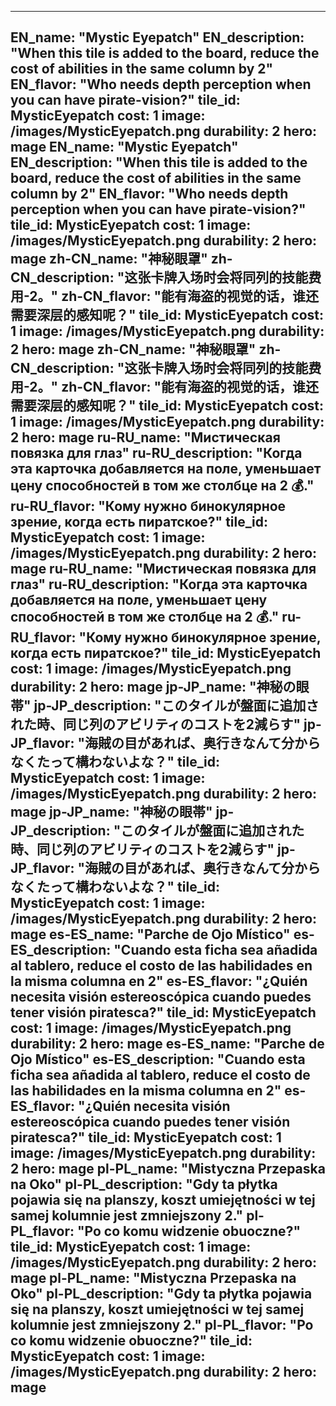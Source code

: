 ---

EN_name: "Mystic Eyepatch"
EN_description: "When this tile is added to the board, reduce the cost of abilities in the same column by 2"
EN_flavor: "Who needs depth perception when you can have pirate-vision?"
tile_id: MysticEyepatch
cost: 1
image: /images/MysticEyepatch.png
durability: 2
hero: mage
EN_name: "Mystic Eyepatch"
EN_description: "When this tile is added to the board, reduce the cost of abilities in the same column by 2"
EN_flavor: "Who needs depth perception when you can have pirate-vision?"
tile_id: MysticEyepatch
cost: 1
image: /images/MysticEyepatch.png
durability: 2
hero: mage
zh-CN_name: "神秘眼罩"
zh-CN_description: "这张卡牌入场时会将同列的技能费用-2。"
zh-CN_flavor: "能有海盗的视觉的话，谁还需要深层的感知呢？"
tile_id: MysticEyepatch
cost: 1
image: /images/MysticEyepatch.png
durability: 2
hero: mage
zh-CN_name: "神秘眼罩"
zh-CN_description: "这张卡牌入场时会将同列的技能费用-2。"
zh-CN_flavor: "能有海盗的视觉的话，谁还需要深层的感知呢？"
tile_id: MysticEyepatch
cost: 1
image: /images/MysticEyepatch.png
durability: 2
hero: mage
ru-RU_name: "Мистическая повязка для глаз"
ru-RU_description: "Когда эта карточка добавляется на поле, уменьшает цену способностей в том же столбце на 2 💰."
ru-RU_flavor: "Кому нужно бинокулярное зрение, когда есть пиратское?"
tile_id: MysticEyepatch
cost: 1
image: /images/MysticEyepatch.png
durability: 2
hero: mage
ru-RU_name: "Мистическая повязка для глаз"
ru-RU_description: "Когда эта карточка добавляется на поле, уменьшает цену способностей в том же столбце на 2 💰."
ru-RU_flavor: "Кому нужно бинокулярное зрение, когда есть пиратское?"
tile_id: MysticEyepatch
cost: 1
image: /images/MysticEyepatch.png
durability: 2
hero: mage
jp-JP_name: "神秘の眼帯"
jp-JP_description: "このタイルが盤面に追加された時、同じ列のアビリティのコストを2減らす"
jp-JP_flavor: "海賊の目があれば、奥行きなんて分からなくたって構わないよな？"
tile_id: MysticEyepatch
cost: 1
image: /images/MysticEyepatch.png
durability: 2
hero: mage
jp-JP_name: "神秘の眼帯"
jp-JP_description: "このタイルが盤面に追加された時、同じ列のアビリティのコストを2減らす"
jp-JP_flavor: "海賊の目があれば、奥行きなんて分からなくたって構わないよな？"
tile_id: MysticEyepatch
cost: 1
image: /images/MysticEyepatch.png
durability: 2
hero: mage
es-ES_name: "Parche de Ojo Místico"
es-ES_description: "Cuando esta ficha sea añadida al tablero, reduce el costo de las habilidades en la misma columna en 2"
es-ES_flavor: "¿Quién necesita visión estereoscópica cuando puedes tener visión piratesca?"
tile_id: MysticEyepatch
cost: 1
image: /images/MysticEyepatch.png
durability: 2
hero: mage
es-ES_name: "Parche de Ojo Místico"
es-ES_description: "Cuando esta ficha sea añadida al tablero, reduce el costo de las habilidades en la misma columna en 2"
es-ES_flavor: "¿Quién necesita visión estereoscópica cuando puedes tener visión piratesca?"
tile_id: MysticEyepatch
cost: 1
image: /images/MysticEyepatch.png
durability: 2
hero: mage
pl-PL_name: "Mistyczna Przepaska na Oko"
pl-PL_description: "Gdy ta płytka pojawia się na planszy, koszt umiejętności w tej samej kolumnie jest zmniejszony 2."
pl-PL_flavor: "Po co komu widzenie obuoczne?"
tile_id: MysticEyepatch
cost: 1
image: /images/MysticEyepatch.png
durability: 2
hero: mage
pl-PL_name: "Mistyczna Przepaska na Oko"
pl-PL_description: "Gdy ta płytka pojawia się na planszy, koszt umiejętności w tej samej kolumnie jest zmniejszony 2."
pl-PL_flavor: "Po co komu widzenie obuoczne?"
tile_id: MysticEyepatch
cost: 1
image: /images/MysticEyepatch.png
durability: 2
hero: mage
---